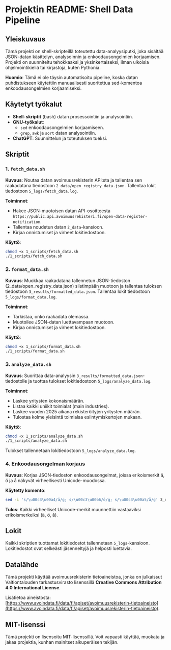 # Projektin README: Shell Data Pipeline

## Yleiskuvaus
Tämä projekti on shell-skripteillä toteutettu data-analyysiputki, joka sisältää JSON-datan käsittelyn, analysoinnin ja enkoodausongelmien korjaamisen. Projekti on suunniteltu tehokkaaksi ja yksinkertaiseksi, ilman ulkoisia ohjelmointikieliä tai kirjastoja, kuten Pythonia.

**Huomio**: Tämä ei ole täysin automatisoitu pipeline, koska datan puhdistukseen käytettiin manuaalisesti suoritettua sed-komentoa enkoodausongelmien korjaamiseksi.

## Käytetyt työkalut
- **Shell-skriptit** (bash) datan prosessointiin ja analysointiin.
- **GNU-työkalut**:
  - `sed` enkoodausongelmien korjaamiseen.
  - `grep`, `awk` ja `sort` datan analysointiin.
- **ChatGPT**: Suunnittelun ja toteutuksen tueksi.

## Skriptit

### 1. `fetch_data.sh`
**Kuvaus**: Noutaa datan avoimuusrekisterin API:sta ja tallentaa sen raakadatana tiedostoon `2_data/open_registry_data.json`. Tallentaa lokit tiedostoon `5_logs/fetch_data.log`.

**Toiminnot**:
- Hakee JSON-muotoisen datan API-osoitteesta `https://public.api.avoimuusrekisteri.fi/open-data-register-notification`.
- Tallentaa noudetun datan `2_data`-kansioon.
- Kirjaa onnistumiset ja virheet lokitiedostoon.

**Käyttö**:
```bash
chmod +x 1_scripts/fetch_data.sh
./1_scripts/fetch_data.sh
```

### 2. `format_data.sh`
**Kuvaus**: Muokkaa raakadatana tallennetun JSON-tiedoston (2_data/open_registry_data.json) siistimpään muotoon ja tallentaa tuloksen tiedostoon `3_results/formatted_data.json`. Tallentaa lokit tiedostoon `5_logs/format_data.log`.

**Toiminnot**:
- Tarkistaa, onko raakadata olemassa.
- Muotoilee JSON-datan luettavampaan muotoon.
- Kirjaa onnistumiset ja virheet lokitiedostoon.

**Käyttö**:
```bash
chmod +x 1_scripts/format_data.sh
./1_scripts/format_data.sh
```

### 3. `analyze_data.sh`
**Kuvaus**: Suorittaa data-analyysin `3_results/formatted_data.json`-tiedostolle ja tuottaa tulokset lokitiedostoon `5_logs/analyze_data.log`.

**Toiminnot**:
- Laskee yritysten kokonaismäärän.
- Listaa kaikki uniikit toimialat (main industries).
- Laskee vuoden 2025 aikana rekisteröityjen yritysten määrän.
- Tulostaa kolme yleisintä toimialaa esiintymiskertojen mukaan.

**Käyttö**:
```bash
chmod +x 1_scripts/analyze_data.sh
./1_scripts/analyze_data.sh
```

Tulokset tallennetaan lokitiedostoon `5_logs/analyze_data.log`.

### 4. Enkoodausongelman korjaus
**Kuvaus**: Korjaa JSON-tiedoston enkoodausongelmat, joissa erikoismerkit ä, ö ja å näkyvät virheellisesti Unicode-muodossa.

**Käytetty komento**:
```bash
sed -i 's/\u00c3\u00a4/ä/g; s/\u00c3\u00b6/ö/g; s/\u00c3\u00a5/å/g' 3_results/formatted_data.json
```
**Tulos**: Kaikki virheelliset Unicode-merkit muunnettiin vastaaviksi erikoismerkeiksi (ä, ö, å).

## Lokit
Kaikki skriptien tuottamat lokitiedostot tallennetaan `5_logs`-kansioon. Lokitiedostot ovat selkeästi jäsenneltyjä ja helposti luettavia.

## Datalähde
Tämä projekti käyttää avoimuusrekisterin tietoaineistoa, jonka on julkaissut Valtiontalouden tarkastusvirasto lisenssillä **Creative Commons Attribution 4.0 International License**.

Lisätietoa aineistosta: [https://www.avoindata.fi/data/fi/apiset/avoimuusrekisterin-tietoaineisto](https://www.avoindata.fi/data/fi/apiset/avoimuusrekisterin-tietoaineisto).
## MIT-lisenssi

Tämä projekti on lisensoitu MIT-lisenssillä. Voit vapaasti käyttää, muokata ja jakaa projektia, kunhan mainitset alkuperäisen tekijän.
